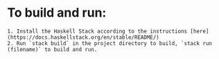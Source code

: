 # To build and run:
    1. Install the Haskell Stack according to the instructions [here](https://docs.haskellstack.org/en/stable/README/)
    2. Run `stack build` in the project directory to build, `stack run (filename)` to build and run.
